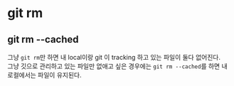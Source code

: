 # git rm

## git rm --cached
그냥 `git rm`만 하면 내 local이랑 git 이 tracking 하고 있는 파일이 둘다 없어진다. <br>
그냥 깃으로 관리하고 있는 파일만 없애고 싶은 경우에는 `git rm --cached`를 하면 내 로컬에서는 파일이 유지된다.